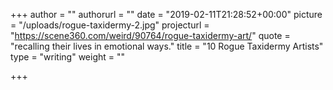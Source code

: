 +++
author = ""
authorurl = ""
date = "2019-02-11T21:28:52+00:00"
picture = "/uploads/rogue-taxidermy-2.jpg"
projecturl = "https://scene360.com/weird/90764/rogue-taxidermy-art/"
quote = "recalling their lives in emotional ways."
title = "10 Rogue Taxidermy Artists"
type = "writing"
weight = ""

+++
